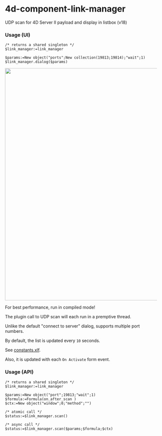 # 4d-component-link-manager
UDP scan for 4D Server II payload and display in listbox (v18)

### Usage (UI)

```
/* returns a shared singleton */
$link_manager:=link_manager 

$params:=New object("ports";New collection(19813;19814);"wait";1)
$link_manager.dialog($params)
```

<img width="767" alt="" src="https://user-images.githubusercontent.com/1725068/82210630-620efb00-994a-11ea-9706-2413cca826a2.png">

For best performance, run in compiled mode!

The plugin call to UDP scan will each run in a premptive thread.

Unlike the default "connect to server" dialog, supports multiple port numbers.

By default, the list is updated every ``10`` seconds.

See [constants.xlf](https://github.com/miyako/4d-component-link-manager/blob/master/link_manager/Resources/constants.xlf).

Also, it is updated with each ``On Activate`` form event.

### Usage (API)

```
/* returns a shared singleton */
$link_manager:=link_manager 

$params:=New object("port";19813;"wait";1)
$formula:=Formula(on_after_scan )
$ctx:=New object("window";0;"method";"")

/* atomic call */
$status:=$link_manager.scan()

/* async call */
$status:=$link_manager.scan($params;$formula;$ctx)
```
